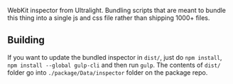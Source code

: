 WebKit inspector from Ultralight. Bundling scripts that are meant to bundle this thing into a single js and css file rather than shipping 1000+ files.

## Building

If you want to update the bundled inspector in `dist/`, just do `npm install`, `npm install --global gulp-cli` and then run `gulp`. The contents of `dist/` folder go into `./package/Data/inspector` folder on the package repo.
